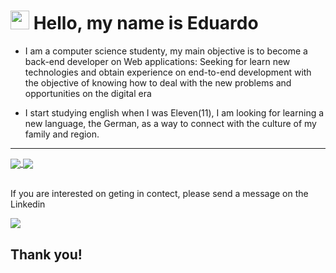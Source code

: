 # <img src="https://media.giphy.com/media/hvRJCLFzcasrR4ia7z/giphy.gif" width="30px"> Hello, my name is Eduardo

* I am a computer science studenty, my main objective is to become a back-end developer on Web applications:
Seeking for learn new technologies and obtain experience on end-to-end development with the objective of knowing how to deal with the new problems and opportunities on the digital era

* I start studying english when I was Eleven(11), I am looking for learning a new language, the German, as a way to connect with the culture of my family and region.

---
<a href="https://github.com/anuraghazra/github-readme-stats">
  <img align="center" src="https://github-readme-stats.vercel.app/api?username=eduardo443&show_icons=true&theme=dracula" />
  <img align="center" src="https://github-readme-stats.vercel.app/api/top-langs/?username=eduardo443&repo=github-readme-stats&hide_border=true" />
</a
  
---

<br>
<br>

If you are interested on geting in contect, please send a message on the Linkedin

[<img src="https://img.shields.io/badge/linkedin-%230077B5.svg?&style=for-the-badge&logo=linkedin&logoColor=white" />](https://www.linkedin.com/in/eduardo-hensel-batista-15308a1a3/)

## Thank you!
